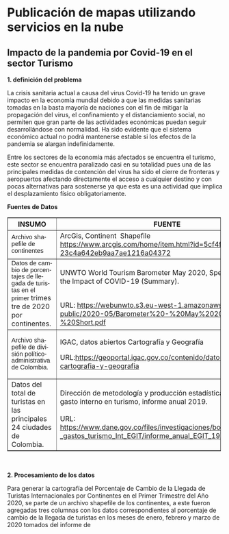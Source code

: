 # Publicación de mapas utilizando servicios en la nube
## Impacto de la pandemia por Covid-19 en el sector Turismo

**1. definición del problema**

La crisis sanitaria actual a causa del virus Covid-19 ha tenido un grave impacto en la economía mundial debido a que las medidas
sanitarias tomadas en la basta mayoría de naciones con el fin de mitigar la propagación del virus, el confinamiento y el distanciamiento
social, no permiten que gran parte de las actividades económicas puedan seguir desarrollándose con normalidad. Ha sido evidente que 
el sistema económico actual no podrá mantenerse estable si los efectos de la pandemia se alargan indefinidamente. 

Entre los sectores de la economía más afectados se encuentra el turismo, este sector se encuentra paralizado casi en su totalidad pues
una de las principales medidas de contención del virus ha sido el cierre de fronteras y aeropuertos afectando directamente el acceso a
cualquier destino y con pocas alternativas para sostenerse ya que esta es una actividad que implica el desplazamiento físico
obligatoriamente. 

**Fuentes de Datos**

<html data-lt-installed="true">
<head>
	
</head>
<lt-highlighter contenteditable="false" style="display: none;"><lt-div class="lt-highlighter__wrapper" spellcheck="false" style="overflow: visible !important; width: 1350px !important; height: 494px !important; transform: none !important; transform-origin: 675px 247px !important; zoom: 1 !important; margin-top: 8px !important; margin-left: 8px !important;"><canvas class="lt-highlighter__canvas" height="457" style="display: none; margin-top: 0px !important; margin-left: 0px !important;" width="937"></canvas></lt-div></lt-highlighter>
<body data-gramm="false">
<table align="center" border="1" cellpadding="1" cellspacing="1" style="width:500px;">
	<thead>
		<tr>
			<th scope="col">INSUMO</th>
			<th scope="col">FUENTE</th>
		</tr>
	</thead>
	<tbody>
		<tr>
			<td><span lang="ES-MX" style="font-size: 11pt; line-height: 107%; font-family: Arial, sans-serif;">Archivo shapefile de continentes</span></td>
			<td>ArcGis, Continent &nbsp;Shapefile<br />
			<a href="https://www.arcgis.com/home/item.html?id=5cf4f2%0b23c4a642eb9aa7ae1216a04372">https://www.arcgis.com/home/item.html?id=5cf4f2<br />
			23c4a642eb9aa7ae1216a04372</a></td>
		</tr>
		<tr>
			<td><span lang="ES-MX" style="font-size: 11pt; line-height: 107%; font-family: Arial, sans-serif;">Datos de cambio de porcentajes de llegada de turistas en el primer&nbsp;</span>trimestre de 2020 por continentes.</td>
			<td>
			<p>UNWTO World Tourism Barometer May 2020, Special focus on the Impact of COVID-19 (Summary).</p>
			<br />
			URL: <a href="https://webunwto.s3.eu-west-1.amazonaws.com/s3fs-public/2020-05/Barometer%20-%20May%202020%20-%20Short.pdf">https://webunwto.s3.eu-west-1.amazonaws.com/s3fs-public/2020-05/Barometer%20-%20May%202020%20-%20Short.pdf</a></td>
		</tr>
		<tr>
			<td><span lang="ES-MX" style="font-size: 11pt; line-height: 107%; font-family: Arial, sans-serif;">Archivo shapefile de divisi&oacute;n pol&iacute;tico-administrativa de Colombia.</span></td>
			<td>
			<p>IGAC, datos abiertos Cartograf&iacute;a y Geograf&iacute;a</p>
                        <p>URL:<a href="https://geoportal.igac.gov.co/contenido/datos-abiertos-cartografia-y-geografia">https://geoportal.igac.gov.co/contenido/datos-abiertos-cartografia-y-geografia</a></p>
			</td>
		</tr>
		<tr>
			<td>Datos del total de turistas en las principales 24 ciudades de Colombia.</td>
			<td>Direcci&oacute;n de metodolog&iacute;a y producci&oacute;n estad&iacute;stica: encuesta de gasto interno en turismo, informe anual 2019.<br />
			<br />
			URL: <a href="https://www.dane.gov.co/files/investigaciones/boletines/encuesta%0b_gastos_turismo_Int_EGIT/informe_anual_EGIT_19.pdf">https://www.dane.gov.co/files/investigaciones/boletines/encuesta<br />
			_gastos_turismo_Int_EGIT/informe_anual_EGIT_19.pdf</a></td>
		</tr>
	</tbody>
</table>

<p>&nbsp;</p>
</body>
</html>



**2. Procesamiento de los datos**

Para generar la cartografía del Porcentaje de Cambio de la Llegada de Turistas Internacionales por Continentes en el Primer Trimestre del
Año 2020, se parte de un archivo shapefile de los continentes, a este fueron agregadas tres columnas con los datos correspondientes al 
porcentaje de cambio de la llegada de turistas en los meses de enero, febrero y marzo de 2020 tomados del informe de 
